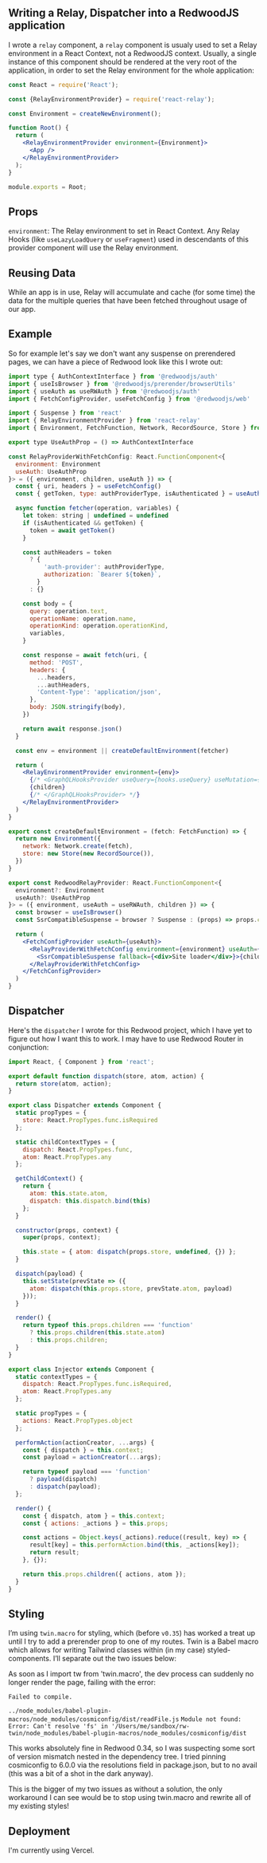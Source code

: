## Writing a Relay, Dispatcher into a RedwoodJS application 

I wrote a `relay` component, a `relay` component is usualy used to set a Relay environment in a React Context, not a RedwoodJS context. Usually, a single instance of this component should be rendered at the very root of the application, in order to set the Relay environment for the whole application:

```jsx
const React = require('React');

const {RelayEnvironmentProvider} = require('react-relay');

const Environment = createNewEnvironment();

function Root() {
  return (
    <RelayEnvironmentProvider environment={Environment}>
      <App />
    </RelayEnvironmentProvider>
  );
}

module.exports = Root;
```

## Props 

`environment`: The Relay environment to set in React Context. Any Relay Hooks (like `useLazyLoadQuery` or `useFragment`) used in descendants of this provider component will use the Relay environment.

## Reusing Data

While an app is in use, Relay will accumulate and cache (for some time) the data for the multiple queries that have been fetched throughout usage of our app.

## Example

So for example let's say we don't want any suspense on prerendered pages, we can have a piece of Redwood look like this I wrote out: 

```jsx
import type { AuthContextInterface } from '@redwoodjs/auth'
import { useIsBrowser } from '@redwoodjs/prerender/browserUtils'
import { useAuth as useRWAuth } from '@redwoodjs/auth'
import { FetchConfigProvider, useFetchConfig } from '@redwoodjs/web'

import { Suspense } from 'react'
import { RelayEnvironmentProvider } from 'react-relay'
import { Environment, FetchFunction, Network, RecordSource, Store } from 'relay-runtime'

export type UseAuthProp = () => AuthContextInterface

const RelayProviderWithFetchConfig: React.FunctionComponent<{
  environment: Environment
  useAuth: UseAuthProp
}> = ({ environment, children, useAuth }) => {
  const { uri, headers } = useFetchConfig()
  const { getToken, type: authProviderType, isAuthenticated } = useAuth()

  async function fetcher(operation, variables) {
    let token: string | undefined = undefined
    if (isAuthenticated && getToken) {
      token = await getToken()
    }

    const authHeaders = token
      ? {
          'auth-provider': authProviderType,
          authorization: `Bearer ${token}`,
        }
      : {}

    const body = {
      query: operation.text,
      operationName: operation.name,
      operationKind: operation.operationKind,
      variables,
    }

    const response = await fetch(uri, {
      method: 'POST',
      headers: {
        ...headers,
        ...authHeaders,
        'Content-Type': 'application/json',
      },
      body: JSON.stringify(body),
    })

    return await response.json()
  }

  const env = environment || createDefaultEnvironment(fetcher)

  return (
    <RelayEnvironmentProvider environment={env}>
      {/* <GraphQLHooksProvider useQuery={hooks.useQuery} useMutation={hooks.useMutation}> */}
      {children}
      {/* </GraphQLHooksProvider> */}
    </RelayEnvironmentProvider>
  )
}

export const createDefaultEnvironment = (fetch: FetchFunction) => {
  return new Environment({
    network: Network.create(fetch),
    store: new Store(new RecordSource()),
  })
}

export const RedwoodRelayProvider: React.FunctionComponent<{
  environment?: Environment
  useAuth?: UseAuthProp
}> = ({ environment, useAuth = useRWAuth, children }) => {
  const browser = useIsBrowser()
  const SsrCompatibleSuspense = browser ? Suspense : (props) => props.children

  return (
    <FetchConfigProvider useAuth={useAuth}>
      <RelayProviderWithFetchConfig environment={environment} useAuth={useAuth}>
        <SsrCompatibleSuspense fallback={<div>Site loader</div>}>{children}</SsrCompatibleSuspense>
      </RelayProviderWithFetchConfig>
    </FetchConfigProvider>
  )
}
```
## Dispatcher 

Here's the `dispatcher` I wrote for this Redwood project, which I have yet to figure out how I want this to work. I may have to use Redwood Router in conjunction:

```jsx
import React, { Component } from 'react';

export default function dispatch(store, atom, action) {
  return store(atom, action);
}

export class Dispatcher extends Component {
  static propTypes = {
    store: React.PropTypes.func.isRequired
  };

  static childContextTypes = {
    dispatch: React.PropTypes.func,
    atom: React.PropTypes.any
  };

  getChildContext() {
    return {
      atom: this.state.atom,
      dispatch: this.dispatch.bind(this)
    };
  }

  constructor(props, context) {
    super(props, context);

    this.state = { atom: dispatch(props.store, undefined, {}) };
  }

  dispatch(payload) {
    this.setState(prevState => ({
      atom: dispatch(this.props.store, prevState.atom, payload)
    }));
  }

  render() {
    return typeof this.props.children === 'function'
      ? this.props.children(this.state.atom)
      : this.props.children;
  }
}

export class Injector extends Component {
  static contextTypes = {
    dispatch: React.PropTypes.func.isRequired,
    atom: React.PropTypes.any
  };

  static propTypes = {
    actions: React.PropTypes.object
  };

  performAction(actionCreator, ...args) {
    const { dispatch } = this.context;
    const payload = actionCreator(...args);

    return typeof payload === 'function'
      ? payload(dispatch)
      : dispatch(payload);
  };

  render() {
    const { dispatch, atom } = this.context;
    const { actions: _actions } = this.props;

    const actions = Object.keys(_actions).reduce((result, key) => {
      result[key] = this.performAction.bind(this, _actions[key]);
      return result;
    }, {});

    return this.props.children({ actions, atom });
  }
}
```

## Styling

I’m using `twin.macro` for styling, which (before `v0.35`) has worked a treat up until I try to add a prerender prop to one of my routes. Twin is a Babel macro which allows for writing Tailwind classes within (in my case) styled-components. I’ll separate out the two issues below:

As soon as I import tw from 'twin.macro', the dev process can suddenly no longer render the page, failing with the error:

`Failed to compile.`

`../node_modules/babel-plugin-macros/node_modules/cosmiconfig/dist/readFile.js`
`Module not found: Error: Can't resolve 'fs' in '/Users/me/sandbox/rw-twin/node_modules/babel-plugin-macros/node_modules/cosmiconfig/dist`

This works absolutely fine in Redwood 0.34, so I was suspecting some sort of version mismatch nested in the dependency tree. I tried pinning cosmiconfig to 6.0.0 via the resolutions field in package.json, but to no avail (this was a bit of a shot in the dark anyway).

This is the bigger of my two issues as without a solution, the only workaround I can see would be to stop using twin.macro and rewrite all of my existing styles!

## Deployment 

I'm currently using Vercel. 





